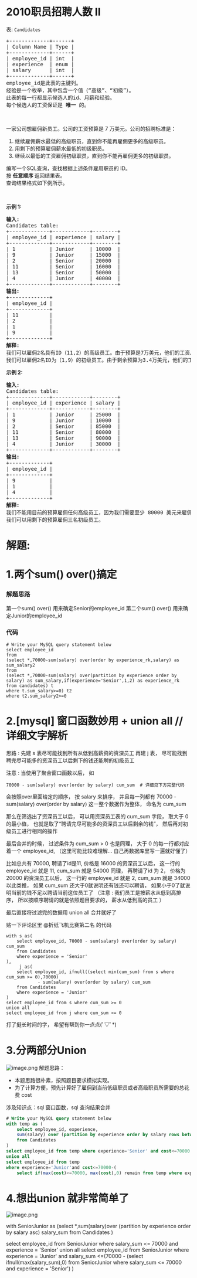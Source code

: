 # 2010职员招聘人数 II
<p>表: <code>Candidates</code></p>

<pre>
+-------------+------+
| Column Name | Type |
+-------------+------+
| employee_id | int  |
| experience  | enum |
| salary      | int  |
+-------------+------+
employee_id是此表的主键列。
经验是一个枚举，其中包含一个值（“高级”、“初级”）。
此表的每一行都显示候选人的id、月薪和经验。
每个候选人的工资保证是 <strong>唯一</strong> 的。</pre>

<p>&nbsp;</p>

<p>一家公司想雇佣新员工。公司的工资预算是 7 万美元。公司的招聘标准是：</p>

<ol>
	<li>继续雇佣薪水最低的高级职员，直到你不能再雇佣更多的高级职员。</li>
	<li>用剩下的预算雇佣薪水最低的初级职员。</li>
	<li>继续以最低的工资雇佣初级职员，直到你不能再雇佣更多的初级职员。</li>
</ol>

<p>编写一个SQL查询，查找根据上述条件雇用职员的 ID。<br />
按 <strong>任意顺序 </strong>返回结果表。<br />
查询结果格式如下例所示。</p>

<p>&nbsp;</p>

<p><strong>示例 1:</strong></p>

<pre>
<strong>输入:</strong>
Candidates table:
+-------------+------------+--------+
| employee_id | experience | salary |
+-------------+------------+--------+
| 1           | Junior     | 10000  |
| 9           | Junior     | 15000  |
| 2           | Senior     | 20000  |
| 11          | Senior     | 16000  |
| 13          | Senior     | 50000  |
| 4           | Junior     | 40000  |
+-------------+------------+--------+
<strong>输出:</strong> 
+-------------+
| employee_id |
+-------------+
| 11          |
| 2           |
| 1           |
| 9           |
+-------------+
<strong>解释:</strong> 
我们可以雇佣2名具有ID（11,2）的高级员工。由于预算是7万美元，他们的工资总额是3.6万美元，我们还有3.4万美元，但他们不足以雇佣ID为 13 的高级职员。
我们可以雇佣2名ID为（1,9）的初级员工。由于剩余预算为3.4万美元，他们的工资总额为2.5万美元，我们还有9000美元，但他们不足以雇佣ID为 4 的初级员工。
</pre>

<p><strong>示例 2:</strong></p>

<pre>
<strong>输入:</strong>
Candidates table:
+-------------+------------+--------+
| employee_id | experience | salary |
+-------------+------------+--------+
| 1           | Junior     | 25000  |
| 9           | Junior     | 10000  |
| 2           | Senior     | 85000  |
| 11          | Senior     | 80000  |
| 13          | Senior     | 90000  |
| 4           | Junior     | 30000  |
+-------------+------------+--------+
<strong>输出:</strong> 
+-------------+
| employee_id |
+-------------+
| 9           |
| 1           |
| 4           |
+-------------+
<strong>解释:</strong> 
我们不能用目前的预算雇佣任何高级员工，因为我们需要至少 80000 美元来雇佣一名高级员工。
我们可以用剩下的预算雇佣三名初级员工。</pre>
































# 解题:
# 1.两个sum() over()搞定
### 解题思路
第一个sum() over() 用来确定Senior的employee_id
第二个sum() over() 用来确定Junior的employee_id

### 代码

```mysql
# Write your MySQL query statement below
select employee_id
from
(select *,70000-sum(salary) over(order by experience_rk,salary) as sum_salary2
from
(select *,70000-sum(salary) over(partition by experience order by salary) as sum_salary,if(experience='Senior',1,2) as experience_rk
from candidates) t
where t.sum_salary>=0) t2
where t2.sum_salary2>=0
```
# 2.[mysql] 窗口函数妙用 + union all //详细文字解析
思路 : 先建 s 表尽可能找到所有从低到高薪资的资深员工
再建 j 表， 尽可能找到聘完尽可能多的资深员工以后剩下的钱还能聘的初级员工

注意 : 当使用了聚合窗口函数以后， 如 
```
70000 - sum(salary) over(order by salary) cum_sum  # 详细见下方完整代码
```
会按照over里面给定的顺序， 按 salary 来排序， 并且每一列都有 70000 - sum(salary) over(order by salary) 这一整个数据作为整体， 命名为 cum_sum

那么在筛选出了资深员工以后， 可以用资深员工表的 cum_sum 字段， 取大于 0 的最小值， 也就是取了“聘请完尽可能多的资深员工以后剩余的钱”， 然后再对初级员工进行相同的操作

最后合并的时候， 过滤条件为 cum_sum > 0 也是同理， 大于 0 的每一行都对应着一个 employee_id, （这里可能比较难理解... 自己再数据库里写一遍就好懂了）

比如总共有 70000, 聘请了id是11, 价格是 16000 的资深员工以后， 这一行的 employee_id 就是 11, cum_sum 就是 54000
同理， 再聘请了id 为 2， 价格为 20000 的资深员工以后， 这一行的 employee_id 就是 2, cum_sum 就是 34000
以此类推， 如果 cum_sum 还大于0就说明还有钱还可以聘请， 如果小于0了就说明当前的钱不足以聘请当前这位员工了
（注意 : 我们员工是按薪水从低到高排序， 所以按顺序聘请的就是依照题目要求的， 薪水从低到高的员工 ）

最后直接将过滤完的数据用 union all 合并就好了


贴一下评论区里 @折纸飞机比赛第二名 的代码
```
with s as(
    select employee_id, 70000 - sum(salary) over(order by salary) cum_sum
    from Candidates
    where experience = 'Senior'
),
     j as(
    select employee_id, ifnull((select min(cum_sum) from s where cum_sum >= 0),70000)
            - sum(salary) over(order by salary) cum_sum
    from Candidates
    where experience = 'Junior'
)
select employee_id from s where cum_sum >= 0
union all
select employee_id from j where cum_sum >= 0

```

打了挺长时间的字， 希望有帮到你一点点(ﾟ▽ﾟ*) 
# 3.分两部分Union
![image.png](https://pic.leetcode-cn.com/1658898126-PcPmpZ-image.png)
解题思路：
* 本题思路很朴素，按照题目要求模拟实现。
* 为了计算方便，预先计算好了雇佣到当前低级职员或者高级职员所需要的总花费 cost

涉及知识点：sql 窗口函数，sql 查询结果合并
```sql
# Write your MySQL query statement below
with temp as (
    select employee_id, experience,
    sum(salary) over (partition by experience order by salary rows between unbounded preceding and current row) as cost
    from Candidates
)
select employee_id from temp where experience='Senior' and cost<=70000
union all
select employee_id from temp
where experience='Junior'and cost<=70000-(
    select if(max(cost)<=70000, max(cost),0) remain from temp where experience='Senior' and cost<=70000)
```

# 4.想出union 就非常简单了
![image.png](https://pic.leetcode-cn.com/1658886547-ColXwE-image.png)

with SeniorJunior as (select *,sum(salary)over (partition by experience order by salary asc) salary_sum
from Candidates )

select employee_id from SeniorJunior where salary_sum <= 70000 and experience = 'Senior'
union all
select employee_id from SeniorJunior where experience = 'Junior' and  salary_sum <=(70000 - (select ifnull(max(salary_sum),0) from SeniorJunior where salary_sum <= 70000 and experience = 'Senior')
 )

```
